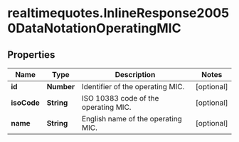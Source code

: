# realtimequotes.InlineResponse20050DataNotationOperatingMIC

## Properties

Name | Type | Description | Notes
------------ | ------------- | ------------- | -------------
**id** | **Number** | Identifier of the operating MIC. | [optional] 
**isoCode** | **String** | ISO 10383 code of the operating MIC. | [optional] 
**name** | **String** | English name of the operating MIC. | [optional] 


